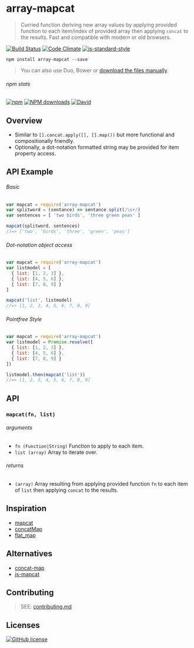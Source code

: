 # array-mapcat
> Curried function deriving new array values by applying provided function to each item/index of provided array then applying `concat` to the results. Fast and compatible with modern or old browsers.

[![Build Status](http://img.shields.io/travis/wilmoore/array-mapcat.js.svg)](https://travis-ci.org/wilmoore/array-mapcat.js) [![Code Climate](https://codeclimate.com/github/wilmoore/array-mapcat.js/badges/gpa.svg)](https://codeclimate.com/github/wilmoore/array-mapcat.js) [![js-standard-style](https://img.shields.io/badge/code%20style-standard-brightgreen.svg?style=flat)](https://github.com/feross/standard)

```shell
npm install array-mapcat --save
```

> You can also use Duo, Bower or [download the files manually](https://github.com/wilmoore/array-mapcat.js/releases).

###### npm stats

[![npm](https://img.shields.io/npm/v/array-mapcat.svg)](https://www.npmjs.org/package/array-mapcat) [![NPM downloads](http://img.shields.io/npm/dm/array-mapcat.svg)](https://www.npmjs.org/package/array-mapcat) [![David](https://img.shields.io/david/wilmoore/array-mapcat.js.svg)](https://david-dm.org/wilmoore/array-mapcat.js)

## Overview

- Similar to `[].concat.apply([], [].map())` but more functional and compositionally friendly.
- Optionally, a dot-notation formatted string may be provided for item property access.

## API Example

###### Basic

```js
var mapcat = require('array-mapcat')
var splitword = (sentance) => sentance.split(/\s+/)
var sentences = [ 'two birds', 'three green peas' ]

mapcat(splitword, sentences)
//=> ['two', 'birds', 'three', 'green', 'peas']
```

###### Dot-notation object access

```js
var mapcat = require('array-mapcat')
var listmodel = [
  { list: [1, 2, 3] },
  { list: [4, 5, 6] },
  { list: [7, 8, 9] }
]

mapcat('list', listmodel)
//=> [1, 2, 3, 4, 5, 6, 7, 8, 9]
```

###### Pointfree Style

```js
var mapcat = require('array-mapcat')
var listmodel = Promise.resolve([
  { list: [1, 2, 3] },
  { list: [4, 5, 6] },
  { list: [7, 8, 9] }
])

listmodel.then(mapcat('list'))
//=> [1, 2, 3, 4, 5, 6, 7, 8, 9]
```

## API

### `mapcat(fn, list)`

###### arguments

 - `fn (Function|String)` Function to apply to each item.
 - `list (array)` Array to iterate over.

###### returns

 - `(array)` Array resulting from applying provided function `fn` to each item of `list` then applying `concat` to the results.

## Inspiration

 - [mapcat]
 - [concatMap]
 - [flat_map]

## Alternatives

 - [concat-map]
 - [js-mapcat]

## Contributing

> SEE: [contributing.md](contributing.md)

## Licenses

[![GitHub license](https://img.shields.io/github/license/wilmoore/array-mapcat.js.svg)](https://github.com/wilmoore/array-mapcat.js/blob/master/license)

[mapcat]: https://clojuredocs.org/clojure.core/mapcat
[concatMap]: https://www.haskell.org/hoogle/?hoogle=concatMap
[flat_map]: http://apidock.com/ruby/Enumerable/flat_map
[concat-map]: https://www.npmjs.com/package/concat-map
[js-mapcat]: https://www.npmjs.com/package/js-mapcat
